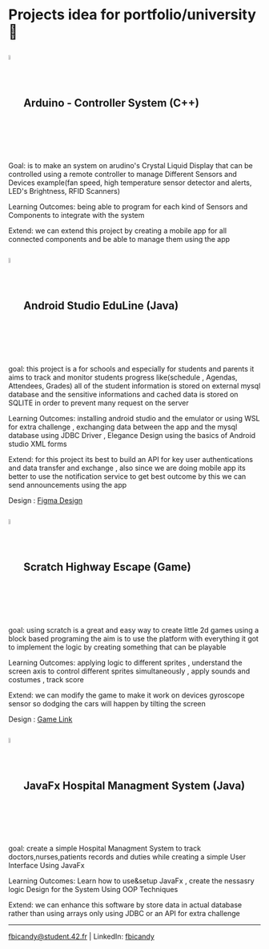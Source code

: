 # Projects idea for portfolio/university 🚀


## <img align="center" width="5%" src="https://github-production-user-asset-6210df.s3.amazonaws.com/136815194/255505529-a57a85ba-e2dd-4036-85b6-7e1532391627.png?X-Amz-Algorithm=AWS4-HMAC-SHA256&X-Amz-Credential=AKIAVCODYLSA53PQK4ZA%2F20240919%2Fus-east-1%2Fs3%2Faws4_request&X-Amz-Date=20240919T170803Z&X-Amz-Expires=300&X-Amz-Signature=1c2eb9f64943fcee5c59d15d68098ea3b9b957718125fe07b78e898524cad3c2&X-Amz-SignedHeaders=host"/> Arduino - Controller System (C++)
Goal: is to make an system on arudino's Crystal Liquid Display that can be controlled using a remote controller to manage Different Sensors and Devices example(fan speed, high temperature sensor detector and alerts, LED's Brightness, RFID Scanners)

Learning Outcomes: being able to program for each kind of Sensors and Components to integrate with the system

Extend: we can extend this project by creating a mobile app for all connected components and be able to manage them using the app
## <img align="center" width="5%" src="https://user-images.githubusercontent.com/25181517/192108895-20dc3343-43e3-4a54-a90e-13a4abbc57b9.png"/> Android Studio EduLine (Java) 
goal: this project is a for schools and especially for students and parents it aims to track and monitor students progress like(schedule , Agendas, Attendees, Grades) all of the student information is stored on external mysql database and the sensitive informations and cached data is stored on SQLITE in order to prevent many request on the server

Learning Outcomes: installing android studio and the emulator or using WSL for extra challenge , exchanging data between the app and the mysql database using JDBC Driver , Elegance Design using the basics of Android studio XML forms

Extend: for this project its best to build an API for key user authentications and data transfer and exchange , also since we are doing mobile app its better to use the notification service to get best outcome by this we can send announcements using the app

Design : <a href="https://www.figma.com/proto/Ap7wKtXiTjhhbUiB4O4Sum/School-In?node-id=1-1717&starting-point-node-id=1%3A8185&scaling=contain&authuser=0">Figma Design</a>

## <img align="center" width="5%" src="https://upload.wikimedia.org/wikipedia/commons/b/b1/Scratch_S.svg"/> Scratch Highway Escape (Game) 
goal: using scratch is a great and easy way to create little 2d games using a block based programing the aim is to use the platform with everything it got to implement the logic by creating something that can be playable 

Learning Outcomes: applying logic to different sprites , understand the screen axis to control different sprites simultaneously , apply sounds and costumes , track score 

Extend: we can modify the game to make it work on devices gyroscope sensor so dodging the cars will happen by tilting the screen

Design : <a href="https://scratch.mit.edu/projects/552184172/" target="_blank">Game Link</a>

## <img align="center" width="5%" src="https://user-images.githubusercontent.com/25181517/117201156-9a724800-adec-11eb-9a9d-3cd0f67da4bc.png"/> JavaFx Hospital Managment System (Java) 
goal: create a simple Hospital Managment System to track doctors,nurses,patients records and duties while creating a simple User Interface Using JavaFx 

Learning Outcomes: Learn how to use&setup JavaFx , create the nessasry logic Design for the System Using OOP Techniques 

Extend: we can enhance this software by store data in actual database rather than using arrays only using JDBC or an API for extra challenge


---
fbicandy@student.42.fr | LinkedIn: [fbicandy](https://www.linkedin.com/in/freddy-bicandy/)